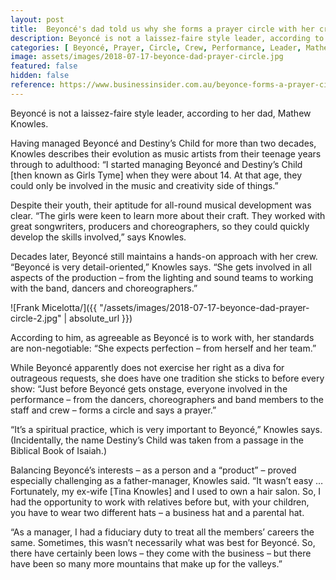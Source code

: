 ```yaml
---
layout: post
title:  Beyoncé's dad told us why she forms a prayer circle with her crew before every performance
description: Beyoncé is not a laissez-faire style leader, according to her dad, Mathew Knowles.
categories: [ Beyoncé, Prayer, Circle, Crew, Performance, Leader, Mathew, Faire ]
image: assets/images/2018-07-17-beyonce-dad-prayer-circle.jpg
featured: false
hidden: false
reference: https://www.businessinsider.com.au/beyonce-forms-a-prayer-circle-with-her-crew-before-every-performance-2018-7?r=US&IR=T
---
```

Beyoncé is not a laissez-faire style leader, according to her dad, Mathew Knowles.

Having managed Beyoncé and Destiny’s Child for more than two decades, Knowles describes their evolution as music artists from their teenage years through to adulthood: “I started managing Beyoncé and Destiny’s Child [then known as Girls Tyme] when they were about 14. At that age, they could only be involved in the music and creativity side of things.”

Despite their youth, their aptitude for all-round musical development was clear. “The girls were keen to learn more about their craft. They worked with great songwriters, producers and choreographers, so they could quickly develop the skills involved,” says Knowles.

Decades later, Beyoncé still maintains a hands-on approach with her crew. “Beyoncé is very detail-oriented,” Knowles says. “She gets involved in all aspects of the production – from the lighting and sound teams to working with the band, dancers and choreographers.”

![Frank Micelotta/]({{ "/assets/images/2018-07-17-beyonce-dad-prayer-circle-2.jpg" | absolute_url }})


According to him, as agreeable as Beyoncé is to work with, her standards are non-negotiable: “She expects perfection – from herself and her team.”

While Beyoncé apparently does not exercise her right as a diva for outrageous requests, she does have one tradition she sticks to before every show: “Just before Beyoncé gets onstage, everyone involved in the performance – from the dancers, choreographers and band members to the staff and crew – forms a circle and says a prayer.”

“It’s a spiritual practice, which is very important to Beyoncé,” Knowles says. (Incidentally, the name Destiny’s Child was taken from a passage in the Biblical Book of Isaiah.)

Balancing Beyoncé’s interests – as a person and a “product” – proved especially challenging as a father-manager, Knowles said. “It wasn’t easy … Fortunately, my ex-wife [Tina Knowles] and I used to own a hair salon. So, I had the opportunity to work with relatives before but, with your children, you have to wear two different hats – a business hat and a parental hat.

“As a manager, I had a fiduciary duty to treat all the members’ careers the same. Sometimes, this wasn’t necessarily what was best for Beyoncé. So, there have certainly been lows – they come with the business – but there have been so many more mountains that make up for the valleys.”
